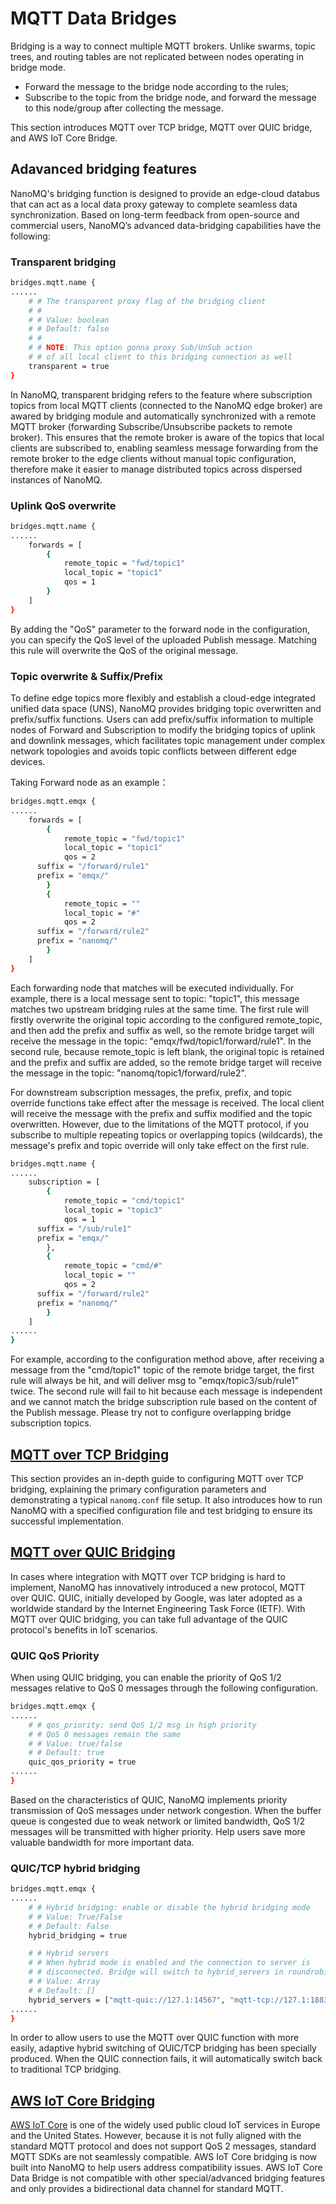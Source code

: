 # MQTT Data Bridges

Bridging is a way to connect multiple MQTT brokers. Unlike swarms, topic trees, and routing tables are not replicated between nodes operating in bridge mode.

- Forward the message to the bridge node according to the rules;
- Subscribe to the topic from the bridge node, and forward the message to this node/group after collecting the message.

This section introduces MQTT over TCP bridge, MQTT over QUIC bridge, and AWS IoT Core Bridge. 

## Adavanced bridging features
NanoMQ's bridging function is designed to provide an edge-cloud databus that can act as a local data proxy gateway to complete seamless data synchronization. Based on long-term feedback from open-source and commercial users, NanoMQ’s advanced data-bridging capabilities have the following:

### Transparent bridging

```bash
bridges.mqtt.name {
......
	# # The transparent proxy flag of the bridging client
	# #
	# # Value: boolean
	# # Default: false
	# #
	# # NOTE: This option gonna proxy Sub/UnSub action
	# # of all local client to this bridging connection as well 
	transparent = true
}
```
In NanoMQ, transparent bridging refers to the feature where subscription topics from local MQTT clients (connected to the NanoMQ edge broker) are awared by bridging module and automatically synchronized with a remote MQTT broker (forwarding Subscribe/Unsubscribe packets to remote broker). This ensures that the remote broker is aware of the topics that local clients are subscribed to, enabling seamless message forwarding from the remote broker to the edge clients without manual topic configuration, therefore make it easier to manage distributed topics across dispersed instances of NanoMQ.

### Uplink QoS overwrite

```bash
bridges.mqtt.name {
......
	forwards = [
		{
			remote_topic = "fwd/topic1"
			local_topic = "topic1"
			qos = 1
		}
	]
}
```

By adding the "QoS" parameter to the forward node in the configuration, you can specify the QoS level of the uploaded Publish message. Matching this rule will overwrite the QoS of the original message.

### Topic overwrite & Suffix/Prefix

To define edge topics more flexibly and establish a cloud-edge integrated unified data space (UNS), NanoMQ provides bridging topic overwritten and prefix/suffix functions. Users can add prefix/suffix information to multiple nodes of Forward and Subscription to modify the bridging topics of uplink and downlink messages, which facilitates topic management under complex network topologies and avoids topic conflicts between different edge devices.

Taking Forward node as an example：

```bash
bridges.mqtt.emqx {
......
	forwards = [
		{
			remote_topic = "fwd/topic1"
			local_topic = "topic1"
			qos = 2
      suffix = "/forward/rule1"
      prefix = "emqx/"
		}
		{
			remote_topic = ""
			local_topic = "#"
			qos = 2
      suffix = "/forward/rule2"
      prefix = "nanomq/"
		}
	]
}
```

Each forwarding node that matches will be executed individually. For example, there is a local message sent to topic: "topic1", this message matches two upstream bridging rules at the same time.
The first rule will firstly overwrite the original topic according to the configured remote_topic, and then add the prefix and suffix as well, so the remote bridge target will receive the message in the topic: "emqx/fwd/topic1/forward/rule1". 
In the second rule, because remote_topic is left blank, the original topic is retained and the prefix and suffix are added, so the remote bridge target will receive the message in the topic: "nanomq/topic1/forward/rule2".

For downstream subscription messages, the prefix, prefix, and topic override functions take effect after the message is received. The local client will receive the message with the prefix and suffix modified and the topic overwritten.
However, due to the limitations of the MQTT protocol, if you subscribe to multiple repeating topics or overlapping topics (wildcards), the message's prefix and topic override will only take effect on the first rule.

```bash
bridges.mqtt.name {
......
	subscription = [
		{
			remote_topic = "cmd/topic1"
			local_topic = "topic3"
			qos = 1
      suffix = "/sub/rule1"
      prefix = "emqx/"
		},
		{
			remote_topic = "cmd/#"
			local_topic = ""
			qos = 2
      suffix = "/forward/rule2"
      prefix = "nanomq/"
		}
	]
......
}
```

For example, according to the configuration method above, after receiving a message from the "cmd/topic1" topic of the remote bridge target, the first rule will always be hit, and will deliver msg to "emqx/topic3/sub/rule1" twice. 
The second rule will fail to hit because each message is independent and we cannot match the bridge subscription rule based on the content of the Publish message.
Please try not to configure overlapping bridge subscription topics. 

## [MQTT over TCP Bridging](./tcp-bridge.md)

This section provides an in-depth guide to configuring MQTT over TCP bridging, explaining the primary configuration parameters and demonstrating a typical `nanomq.conf` file setup. It also introduces how to run NanoMQ with a specified configuration file and test bridging to ensure its successful implementation.

## [MQTT over QUIC Bridging](./quic-bridge.md)

In cases where integration with MQTT over TCP bridging is hard to implement, NanoMQ has innovatively introduced a new protocol, MQTT over QUIC. QUIC, initially developed by Google, was later adopted as a worldwide standard by the Internet Engineering Task Force (IETF). With MQTT over QUIC bridging, you can take full advantage of the QUIC protocol's benefits in IoT scenarios. 

### QUIC QoS Priority

When using QUIC bridging, you can enable the priority of QoS 1/2 messages relative to QoS 0 messages through the following configuration.

```bash
bridges.mqtt.emqx {
......
	# # qos_priority: send QoS 1/2 msg in high priority
	# # QoS 0 messages remain the same
	# # Value: true/false
	# # Default: true
	quic_qos_priority = true
......
}
```
Based on the characteristics of QUIC, NanoMQ implements priority transmission of QoS messages under network congestion. When the buffer queue is congested due to weak network or limited bandwidth, QoS 1/2 messages will be transmitted with higher priority. Help users save more valuable bandwidth for more important data.

### QUIC/TCP hybrid bridging

```bash
bridges.mqtt.emqx {
......
	# # Hybrid bridging: enable or disable the hybrid bridging mode
	# # Value: True/False
	# # Default: False
	hybrid_bridging = true

	# # Hybrid servers
	# # When hybrid mode is enabled and the connection to server is
	# # disconnected. Bridge will switch to hybrid_servers in roundrobin.
	# # Value: Array
	# # Default: []
	hybrid_servers = ["mqtt-quic://127.1:14567", "mqtt-tcp://127.1:1883"]
......
}
```
In order to allow users to use the MQTT over QUIC function with more easily, adaptive hybrid switching of QUIC/TCP bridging has been specially produced. When the QUIC connection fails, it will automatically switch back to traditional TCP bridging.


## [AWS IoT Core Bridging](./aws-iot-core-bridge.md)

[AWS IoT Core](https://docs.aws.amazon.com/zh_cn/iot/latest/developerguide/protocols.html) is one of the widely used public cloud IoT services in Europe and the United States.  However, because it is not fully aligned with the standard MQTT protocol and does not support QoS 2 messages, standard MQTT SDKs are not seamlessly compatible. AWS IoT Core bridging is now built into NanoMQ to help users address compatibility issues. AWS IoT Core Data Bridge is not compatible with other special/advanced bridging features and only provides a bidirectional data channel for standard MQTT.
